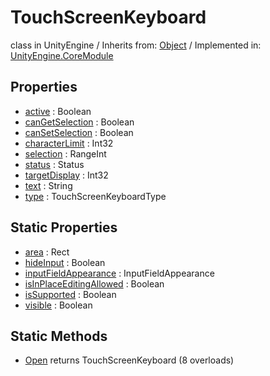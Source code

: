 # TouchScreenKeyboard
class in UnityEngine
 / Inherits from: <a href="https://docs.unity3d.com/6000.0/Documentation/ScriptReference/Object.html">Object</a> / Implemented in: <a href="https://docs.unity3d.com/6000.0/Documentation/ScriptReference/UnityEngine.CoreModule.html">UnityEngine.CoreModule</a>
## Properties
- <a href="https://docs.unity3d.com/6000.0/Documentation/ScriptReference/TouchScreenKeyboard-active.html">active</a> : Boolean
- <a href="https://docs.unity3d.com/6000.0/Documentation/ScriptReference/TouchScreenKeyboard-canGetSelection.html">canGetSelection</a> : Boolean
- <a href="https://docs.unity3d.com/6000.0/Documentation/ScriptReference/TouchScreenKeyboard-canSetSelection.html">canSetSelection</a> : Boolean
- <a href="https://docs.unity3d.com/6000.0/Documentation/ScriptReference/TouchScreenKeyboard-characterLimit.html">characterLimit</a> : Int32
- <a href="https://docs.unity3d.com/6000.0/Documentation/ScriptReference/TouchScreenKeyboard-selection.html">selection</a> : RangeInt
- <a href="https://docs.unity3d.com/6000.0/Documentation/ScriptReference/TouchScreenKeyboard-status.html">status</a> : Status
- <a href="https://docs.unity3d.com/6000.0/Documentation/ScriptReference/TouchScreenKeyboard-targetDisplay.html">targetDisplay</a> : Int32
- <a href="https://docs.unity3d.com/6000.0/Documentation/ScriptReference/TouchScreenKeyboard-text.html">text</a> : String
- <a href="https://docs.unity3d.com/6000.0/Documentation/ScriptReference/TouchScreenKeyboard-type.html">type</a> : TouchScreenKeyboardType
## Static Properties
- <a href="https://docs.unity3d.com/6000.0/Documentation/ScriptReference/TouchScreenKeyboard-area.html">area</a> : Rect
- <a href="https://docs.unity3d.com/6000.0/Documentation/ScriptReference/TouchScreenKeyboard-hideInput.html">hideInput</a> : Boolean
- <a href="https://docs.unity3d.com/6000.0/Documentation/ScriptReference/TouchScreenKeyboard-inputFieldAppearance.html">inputFieldAppearance</a> : InputFieldAppearance
- <a href="https://docs.unity3d.com/6000.0/Documentation/ScriptReference/TouchScreenKeyboard-isInPlaceEditingAllowed.html">isInPlaceEditingAllowed</a> : Boolean
- <a href="https://docs.unity3d.com/6000.0/Documentation/ScriptReference/TouchScreenKeyboard-isSupported.html">isSupported</a> : Boolean
- <a href="https://docs.unity3d.com/6000.0/Documentation/ScriptReference/TouchScreenKeyboard-visible.html">visible</a> : Boolean
## Static Methods
- <a href="https://docs.unity3d.com/6000.0/Documentation/ScriptReference/TouchScreenKeyboard.Open.html">Open</a> returns TouchScreenKeyboard (8 overloads)
